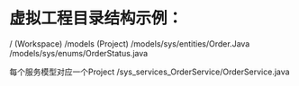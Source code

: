 # 虚拟工程目录结构示例：

/ (Workspace)
/models (Project)
/models/sys/entities/Order.Java
/models/sys/enums/OrderStatus.java

每个服务模型对应一个Project
/sys_services_OrderService/OrderService.java